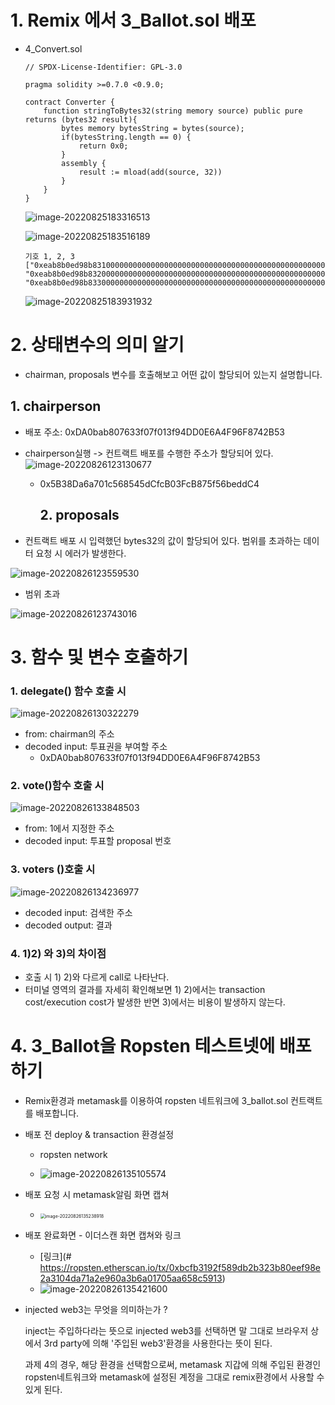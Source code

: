 # 1. Remix 에서 3_Ballot.sol 배포

- 4_Convert.sol

  ```solidity
  // SPDX-License-Identifier: GPL-3.0
  
  pragma solidity >=0.7.0 <0.9.0;
  
  contract Converter {
      function stringToBytes32(string memory source) public pure returns (bytes32 result){
          bytes memory bytesString = bytes(source);
          if(bytesString.length == 0) {
              return 0x0;
          }
          assembly {
              result := mload(add(source, 32))
          }
      }
  } 
  ```

  ![image-20220825183316513](images/image-20220825183316513.png) 

  ![image-20220825183516189](images/image-20220825183516189.png) 

  ```
  기호 1, 2, 3
  ["0xeab8b0ed98b83100000000000000000000000000000000000000000000000000",
  "0xeab8b0ed98b83200000000000000000000000000000000000000000000000000",
  "0xeab8b0ed98b83300000000000000000000000000000000000000000000000000"]
  ```

  ![image-20220825183931932](images/image-20220825183931932.png) 

  

# 2. 상태변수의 의미 알기

- chairman, proposals 변수를 호출해보고 어떤 값이 할당되어 있는지 설명합니다.

## 1. chairperson

- 배포 주소: 0xDA0bab807633f07f013f94DD0E6A4F96F8742B53
- chairperson실행 -> 컨트랙트 배포를 수행한 주소가 할당되어 있다.![image-20220826123130677](images/image-20220826123130677.png)  
  - 0x5B38Da6a701c568545dCfcB03FcB875f56beddC4

	## 2. proposals

- 컨트랙트 배포 시 입력했던 bytes32의 값이 할당되어 있다. 범위를 초과하는 데이터 요청 시 에러가 발생한다.

![image-20220826123559530](images/image-20220826123559530.png) 

- 범위 초과

![image-20220826123743016](images/image-20220826123743016.png)  

# 3. 함수 및 변수 호출하기

### 1. delegate() 함수 호출 시

![image-20220826130322279](images/image-20220826130322279.png) 

- from: chairman의 주소
- decoded input: 투표권을 부여할 주소
  - 0xDA0bab807633f07f013f94DD0E6A4F96F8742B53

### 2. vote()함수 호출 시

![image-20220826133848503](images/image-20220826133848503.png) 

- from: 1에서 지정한 주소
- decoded input: 투표할 proposal 번호

### 3. voters ()호출 시

![image-20220826134236977](images/image-20220826134236977.png) 

- decoded input: 검색한 주소
- decoded output: 결과

### 4.  1)2) 와 3)의 차이점

- 호출 시 1) 2)와 다르게 call로 나타난다.
- 터미널 영역의 결과를 자세히 확인해보면 1) 2)에서는 transaction cost/execution cost가 발생한 반면 3)에서는 비용이 발생하지 않는다.



# 4. 3_Ballot을 Ropsten 테스트넷에 배포하기

- Remix환경과 metamask를 이용하여 ropsten 네트워크에  3_ballot.sol 컨트랙트를 배포합니다.

- 배포 전 deploy &  transaction 환경설정

  - ropsten network

  - ![image-20220826135105574](images/image-20220826135105574.png) 

    

- 배포 요청 시 metamask알림 화면 캡쳐

  - <img src="images/image-20220826135238918.png" alt="image-20220826135238918" style="zoom:50%;" /> 

- 배포 완료화면 - 이더스캔 화면 캡쳐와 링크

  - [링크](# https://ropsten.etherscan.io/tx/0xbcfb3192f589db2b323b80eef98e2a3104da71a2e960a3b6a01705aa658c5913)
  - ![image-20220826135421600](images/image-20220826135421600.png) 

- injected web3는 무엇을 의미하는가 ?

  inject는 주입하다라는 뜻으로 injected web3를 선택하면 말 그대로 브라우저 상에서 3rd party에 의해 '주입된 web3'환경을 사용한다는 뜻이 된다.

  과제 4의 경우, 해당 환경을 선택함으로써, metamask 지갑에 의해 주입된 환경인 ropsten네트워크와 metamask에 설정된 계정을 그대로 remix환경에서 사용할 수 있게 된다.

